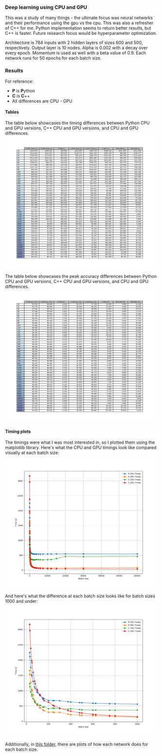 ### Deep learning using CPU and GPU

This was a study of many things - the ultimate focus was neural networks and their performance using the gpu vs the cpu. This was also a refresher of C++ for me. Python implementation seems to return better results, but C++ is faster. Future research focus would be hyperparameter optimization.

Architecture is 784 inputs with 2 hidden layers of sizes 600 and 500, respectively. Output layer is 10 nodes. Alpha is 0.002 with a decay over every epoch. Momentum is used as well with a beta value of 0.9. Each network runs for 50 epochs for each batch size.

### Results
For reference:
* **P** is **P**ython
* **C** is **C**++
* All differences are CPU - GPU


#### Tables
The table below showcases the timing differences between Python CPU and GPU versions, C++ CPU and GPU versions, and CPU and GPU differences.
![Image of time table](results/figures/table_time.png)

The table below showcases the peak accuracy differences between Python CPU and GPU versions, C++ CPU and GPU versions, and CPU and GPU differences.
![Image of acc table](results/figures/table_acc.png)

#### Timing plots
The timings were what I was most interested in, so I plotted them using the matplotlib library.
Here's what the CPU and GPU timings look like compared visually at each batch size:
![Image of time plot](/results/figures/times.png)

And here's what the difference at each batch size looks like for batch sizes 1000 and under:
![Image of lte1000 plot](/results/figures/times_lte1000.png)


Additionally, in [this folder](/results/figures), there are plots of how each network does for each batch size.
